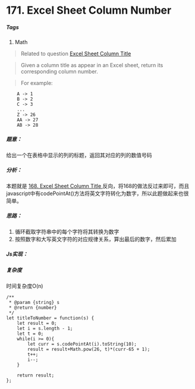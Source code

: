 # 171. Excel Sheet Column Number
##### Tags
1. Math

>Related to question <a href="https://jypblue.gitbooks.io/leetcode/content/151-200/168_Excel_Sheet_Column_Title.html">Excel Sheet Column Title </a>

>Given a column title as appear in an Excel sheet, return its corresponding column number.

>For example:
```
    A -> 1
    B -> 2
    C -> 3
    ...
    Z -> 26
    AA -> 27
    AB -> 28 
```

##### 题意：
给出一个在表格中显示的列的标题，返回其对应的列的数值号码

##### 分析：
本题就是 <a href="https://jypblue.gitbooks.io/leetcode/content/151-200/168_Excel_Sheet_Column_Title.html">168. Excel Sheet Column Title </a> 反向，将168的做法反过来即可，而且javascript中有codePointAt()方法将英文字符转化为数字，所以此题做起来也很简单。

##### 思路：
1. 循环截取字符串中的每个字符将其转换为数字
2. 按照数字和大写英文字符的对应规律关系，算出最后的数字，然后累加

##### Js实现：
##### 复杂度
时间复杂度O(n)

```
/**
 * @param {string} s
 * @return {number}
 */
let titleToNumber = function(s) {
    let result = 0;
    let i = s.length - 1;
    let t = 0;
    while(i >= 0){
        let curr = s.codePointAt(i).toString(10);
        result = result+Math.pow(26, t)*(curr-65 + 1);
        t++;
        i--;
    }
 
    return result;
};
```